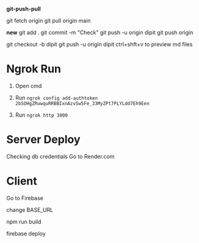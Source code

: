 **git-push-pull**

git fetch origin
git pull origin main


**new**
git add .
git commit -m "Check"
git push -u origin dipit
git push origin


git checkout -b dipit
git push -u origin dipit
ctrl+shft+v  to preview md files




# Ngrok Run
1. Open cmd
2. Run
   `ngrok config add-authtoken 2bSOHgZRuwquRRBBIxnAzv5w5Fe_33MyZPt7PLYLdd7Eh9Een`

   
3. Run
   `ngrok http 3000`

# Server Deploy
Checking db credentials
Go to Render.com

# Client
 Go to Firebase
 
 change BASE_URL
 
npm run build

firebase deploy





